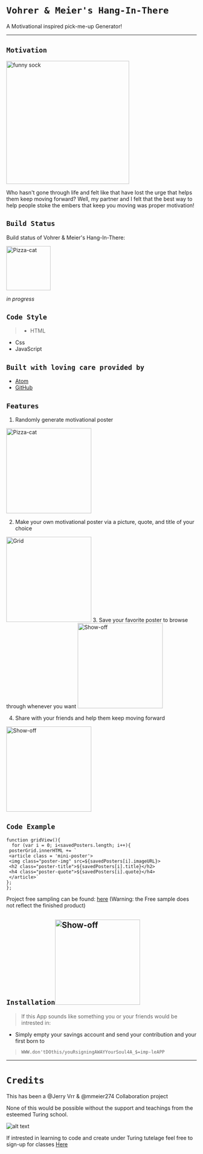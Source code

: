 # `Vohrer & Meier's Hang-In-There`

A Motivational inspired pick-me-up Generator!
___
## `Motivation`
<img width = "325" alt = "funny sock" src ="https://user-images.githubusercontent.com/70342126/145727049-c29ad27a-cf2f-4fbb-b812-f66788d09175.png">

Who hasn't gone through life and felt like that have lost the urge that helps them keep moving forward? Well, my partner and I felt that the best way to help people stoke the embers that keep you moving was proper motivation!



## `Build Status`

Build status of Vohrer & Meier's Hang-In-There:

<img width ="117" alt = "Pizza-cat" src ="https://user-images.githubusercontent.com/70342126/145728783-47f62a5b-e5d7-43cf-9e3a-3c2b101efe54.png">

 _in progress_

## `Code Style`

>* HTML
* Css
* JavaScript

## `Built with loving care provided by`

* [Atom](https://atom.io/)
* [GitHub](https://github.com/)

## `Features`
1. Randomly generate motivational poster
<img width ="225" alt = "Pizza-cat" src ="https://user-images.githubusercontent.com/70342126/145728038-a6f74955-f4fb-4510-b468-f1041b919351.png">

2. Make your own motivational poster via a picture, quote, and title of your choice
<img width ="225" alt = "Grid" src ="https://user-images.githubusercontent.com/70342126/145728223-916b7b14-ef5e-46d6-b17a-f128a1432300.png">
3. Save your favorite poster to browse through whenever you want
<img width = "225" alt = "Show-off" src ="https://user-images.githubusercontent.com/70342126/145727300-913239fc-a283-4281-8c96-bb637a198fcf.png">

4. Share with your friends and help them keep moving forward
<img width = "225" alt = "Show-off" src ="https://user-images.githubusercontent.com/70342126/145728482-3d8fef10-605c-4c88-ab2a-9795899d94f2.png">

## `Code Example`
```
function gridView(){
  for (var i = 0; i<savedPosters.length; i++){
 posterGrid.innerHTML += `
 <article class = 'mini-poster'>
 <img class="poster-img" src=${savedPosters[i].imageURL}>
 <h2 class="poster-title">${savedPosters[i].title}</h2>
 <h4 class="poster-quote">${savedPosters[i].quote}</h4>
 </article>`
};
};
```
Project free sampling can be found: [here](file:///Users/byggbddbndyct274/dev/project_2/hang-in-there-boilerplate/index.html)
(Warning: the Free sample does not reflect the finished product)

## `Installation`<img width = "225" alt = "Show-off" src ="https://user-images.githubusercontent.com/70342126/145730312-e853acaa-4598-420d-8605-49f993cc3e6b.png">


>If this App sounds like something you or your friends would be intrested in:
* Simply empty your savings account and send your contribution and your first born to
>
>`WWW.don'tDOthis/youRsigningAWAYYourSoul4A_$=imp-leAPP`

---
# `Credits`
This has been a @Jerry Vrr & @mmeier274 Collaboration project

None of this would be possible without the support and teachings from the esteemed Turing school.

![alt text](https://user-images.githubusercontent.com/70342126/145727688-458ce081-3783-4453-8341-677401cd81b4.png)


If intrested in learning to code and create under Turing tutelage feel free to sign-up for classes [Here](https://turing.edu/)

